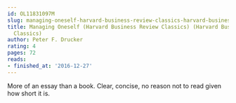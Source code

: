 ```yaml
---
id: OL11831097M
slug: managing-oneself-harvard-business-review-classics-harvard-business-review-classics-
title: Managing Oneself (Harvard Business Review Classics) (Harvard Business Review
  Classics)
author: Peter F. Drucker
rating: 4
pages: 72
reads:
- finished_at: '2016-12-27'
---
```

More of an essay than a book. Clear, concise, no reason not to read given how short it is.
